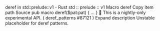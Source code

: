 deref in std::prelude::v1 - Rust
std
::
prelude
::
v1
Macro
deref
Copy item path
Source
pub macro deref($pat:pat) {
    ...
}
🔬
This is a nightly-only experimental API. (
deref_patterns
#87121
)
Expand description
Unstable placeholder for deref patterns.